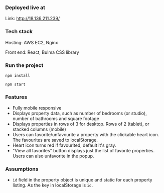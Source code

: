 ### Deployed live at
Link: http://18.136.211.239/

### Tech stack
Hosting: AWS EC2, Nginx

Front end: React, Bulma CSS library

### Run the project

`npm install`

`npm start`

### Features

- Fully mobile responsive
- Displays property data, such as number of bedrooms (or studio), number of bathrooms and square footage
- Displays properties in rows of 3 for desktop. Rows of 2 (tablet), or stacked columns (mobile)
- Users can favorite/unfavourite a property with the clickable heart icon. The favourites are saved to localStorage.
- Heart icon turns red if favourited, default it's gray.
- "View all favorites" button displays just the list of favorite properties. Users can also unfavorite in the popup.

### Assumptions

- `id` field in the property object is unique and static for each property listing. As the key in localStorage is `id`.
